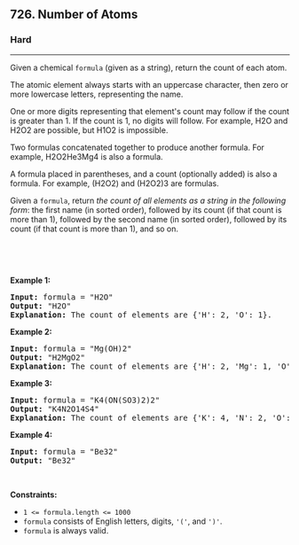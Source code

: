 <h2>726. Number of Atoms</h2><h3>Hard</h3><hr><div><p>Given a chemical <code>formula</code> (given as a string), return the count of each atom.</p>

<p>The atomic element always starts with an uppercase character, then zero or more lowercase letters, representing the name.</p>

<p>One or more digits representing that element's count may follow if the count is greater than 1. If the count is 1, no digits will follow. For example, H2O and H2O2 are possible, but H1O2 is impossible.</p>

<p>Two formulas concatenated together to produce another formula. For example, H2O2He3Mg4 is also a formula.</p>

<p>A formula placed in parentheses, and a count (optionally added) is also a formula. For example, (H2O2) and (H2O2)3 are formulas.</p>

<p>Given a <code>formula</code>, return <em>the count of all elements as a string in the following form</em>: the first name (in sorted order), followed by its count (if that count is more than 1), followed by the second name (in sorted order), followed by its count (if that count is more than 1), and so on.</p>

<p>&nbsp;</p>

<p>&nbsp;</p>
<p><strong>Example 1:</strong></p>

<pre><strong>Input:</strong> formula = "H2O"
<strong>Output:</strong> "H2O"
<strong>Explanation:</strong> The count of elements are {'H': 2, 'O': 1}.
</pre>

<p><strong>Example 2:</strong></p>

<pre><strong>Input:</strong> formula = "Mg(OH)2"
<strong>Output:</strong> "H2MgO2"
<strong>Explanation:</strong> The count of elements are {'H': 2, 'Mg': 1, 'O': 2}.
</pre>

<p><strong>Example 3:</strong></p>

<pre><strong>Input:</strong> formula = "K4(ON(SO3)2)2"
<strong>Output:</strong> "K4N2O14S4"
<strong>Explanation:</strong> The count of elements are {'K': 4, 'N': 2, 'O': 14, 'S': 4}.
</pre>

<p><strong>Example 4:</strong></p>

<pre><strong>Input:</strong> formula = "Be32"
<strong>Output:</strong> "Be32"
</pre>

<p>&nbsp;</p>
<p><strong>Constraints:</strong></p>

<ul>
	<li><code>1 &lt;= formula.length&nbsp;&lt;= 1000</code></li>
	<li><code>formula</code> consists of English letters, digits, <code>'('</code>, and <code>')'</code>.</li>
	<li><code>formula</code> is always valid.</li>
</ul>
</div>